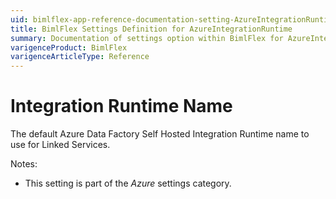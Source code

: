 ```yaml
---
uid: bimlflex-app-reference-documentation-setting-AzureIntegrationRuntime
title: BimlFlex Settings Definition for AzureIntegrationRuntime
summary: Documentation of settings option within BimlFlex for AzureIntegrationRuntime
varigenceProduct: BimlFlex
varigenceArticleType: Reference
---
```


# Integration Runtime Name

The default Azure Data Factory Self Hosted Integration Runtime name to use for Linked Services.

Notes:

* This setting is part of the *Azure* settings category.

